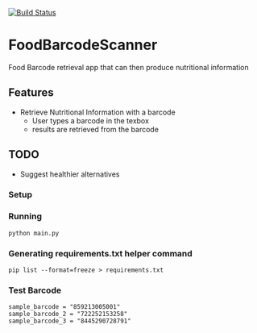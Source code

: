 [![Build Status](https://app.travis-ci.com/govindak-umd/FoodBarcodeScanner.svg?token=RyccV32Ghg6vrVDxC5nU&branch=main)](https://app.travis-ci.com/govindak-umd/FoodBarcodeScanner)

# FoodBarcodeScanner
Food Barcode retrieval app that can then produce nutritional information 

## Features

- Retrieve Nutritional Information with a barcode
  - User types a barcode in the texbox
  - results are retrieved from the barcode

## TODO

- Suggest healthier alternatives

### Setup


### Running 

    python main.py

### Generating requirements.txt helper command

    pip list --format=freeze > requirements.txt

### Test Barcode

    sample_barcode = "859213005001"
    sample_barcode_2 = "722252153258"
    sample_barcode_3 = "8445290728791"